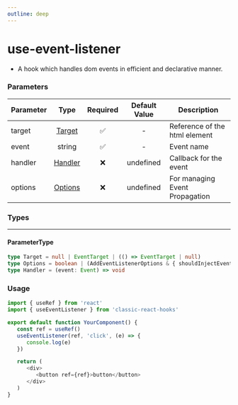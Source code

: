 ```yaml
---
outline: deep
---
```


# use-event-listener

-  A hook which handles dom events in efficient and declarative manner.

### Parameters

| Parameter |           Type            | Required | Default Value | Description                    |
| --------- | :-----------------------: | :------: | :-----------: | ------------------------------ |
| target    | [Target](#parametertype)  |    ✅    |       -       | Reference of the html element  |
| event     |          string           |    ✅    |       -       | Event name                     |
| handler   | [Handler](#parametertype) |    ❌    |   undefined   | Callback for the event         |
| options   | [Options](#parametertype) |    ❌    |   undefined   | For managing Event Propagation |

### Types

---

#### ParameterType

```ts
type Target = null | EventTarget | (() => EventTarget | null)
type Options = boolean | (AddEventListenerOptions & { shouldInjectEvent?: boolean | any })
type Handler = (event: Event) => void
```

### Usage

```ts
import { useRef } from 'react'
import { useEventListener } from 'classic-react-hooks'

export default function YourComponent() {
   const ref = useRef()
   useEventListener(ref, 'click', (e) => {
      console.log(e)
   })

   return (
      <div>
         <button ref={ref}>button</button>
      </div>
   )
}
```
